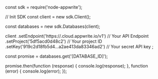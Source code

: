 const sdk = require('node-appwrite');

// Init SDK
const client = new sdk.Client();

const databases = new sdk.Databases(client);

client
    .setEndpoint('https://<REGION>.cloud.appwrite.io/v1') // Your API Endpoint
    .setProject('5df5acd0d48c2') // Your project ID
    .setKey('919c2d18fb5d4...a2ae413da83346ad2') // Your secret API key
;

const promise = databases.get('[DATABASE_ID]');

promise.then(function (response) {
    console.log(response);
}, function (error) {
    console.log(error);
});